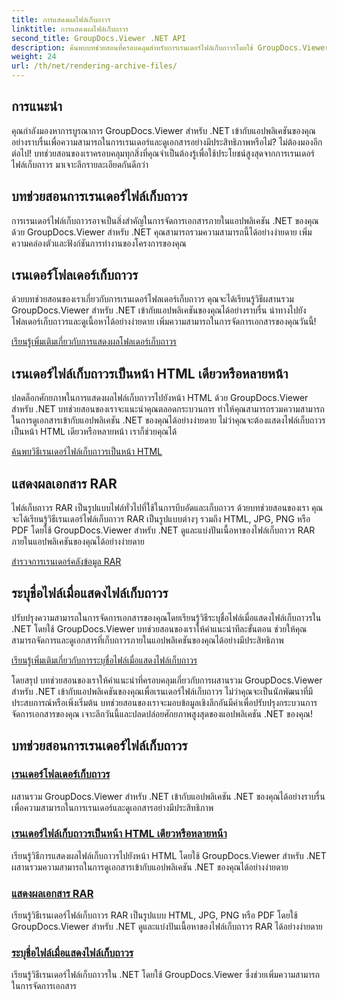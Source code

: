 ```yaml
---
title: การแสดงผลไฟล์เก็บถาวร
linktitle: การแสดงผลไฟล์เก็บถาวร
second_title: GroupDocs.Viewer .NET API
description: ค้นพบบทช่วยสอนที่ครอบคลุมสำหรับการเรนเดอร์ไฟล์เก็บถาวรโดยใช้ GroupDocs.Viewer สำหรับ .NET บูรณาการเข้ากับแอปพลิเคชัน .NET ของคุณได้อย่างราบรื่นและมีประสิทธิภาพ
weight: 24
url: /th/net/rendering-archive-files/
---
```

## การแนะนำ

คุณกำลังมองหาการบูรณาการ GroupDocs.Viewer สำหรับ .NET เข้ากับแอปพลิเคชันของคุณอย่างราบรื่นเพื่อความสามารถในการเรนเดอร์และดูเอกสารอย่างมีประสิทธิภาพหรือไม่? ไม่ต้องมองอีกต่อไป! บทช่วยสอนของเราครอบคลุมทุกสิ่งที่คุณจำเป็นต้องรู้เพื่อใช้ประโยชน์สูงสุดจากการเรนเดอร์ไฟล์เก็บถาวร มาเจาะลึกรายละเอียดกันดีกว่า

## บทช่วยสอนการเรนเดอร์ไฟล์เก็บถาวร

การเรนเดอร์ไฟล์เก็บถาวรอาจเป็นสิ่งสำคัญในการจัดการเอกสารภายในแอปพลิเคชัน .NET ของคุณ ด้วย GroupDocs.Viewer สำหรับ .NET คุณสามารถรวมความสามารถนี้ได้อย่างง่ายดาย เพิ่มความคล่องตัวและฟังก์ชันการทำงานของโครงการของคุณ

## เรนเดอร์โฟลเดอร์เก็บถาวร

ด้วยบทช่วยสอนของเราเกี่ยวกับการเรนเดอร์โฟลเดอร์เก็บถาวร คุณจะได้เรียนรู้วิธีผสานรวม GroupDocs.Viewer สำหรับ .NET เข้ากับแอปพลิเคชันของคุณได้อย่างราบรื่น นำทางไปยังโฟลเดอร์เก็บถาวรและดูเนื้อหาได้อย่างง่ายดาย เพิ่มความสามารถในการจัดการเอกสารของคุณวันนี้!

[เรียนรู้เพิ่มเติมเกี่ยวกับการแสดงผลโฟลเดอร์เก็บถาวร](./render-archive-folder/)

## เรนเดอร์ไฟล์เก็บถาวรเป็นหน้า HTML เดียวหรือหลายหน้า

ปลดล็อกศักยภาพในการแสดงผลไฟล์เก็บถาวรไปยังหน้า HTML ด้วย GroupDocs.Viewer สำหรับ .NET บทช่วยสอนของเราจะแนะนำคุณตลอดกระบวนการ ทำให้คุณสามารถรวมความสามารถในการดูเอกสารเข้ากับแอปพลิเคชัน .NET ของคุณได้อย่างง่ายดาย ไม่ว่าคุณจะต้องแสดงไฟล์เก็บถาวรเป็นหน้า HTML เดียวหรือหลายหน้า เราก็ช่วยคุณได้

[ค้นพบวิธีเรนเดอร์ไฟล์เก็บถาวรเป็นหน้า HTML](./render-archives-html/)

## แสดงผลเอกสาร RAR

ไฟล์เก็บถาวร RAR เป็นรูปแบบไฟล์ทั่วไปที่ใช้ในการบีบอัดและเก็บถาวร ด้วยบทช่วยสอนของเรา คุณจะได้เรียนรู้วิธีเรนเดอร์ไฟล์เก็บถาวร RAR เป็นรูปแบบต่างๆ รวมถึง HTML, JPG, PNG หรือ PDF โดยใช้ GroupDocs.Viewer สำหรับ .NET ดูและแบ่งปันเนื้อหาของไฟล์เก็บถาวร RAR ภายในแอปพลิเคชันของคุณได้อย่างง่ายดาย

[สำรวจการเรนเดอร์คลังข้อมูล RAR](./render-rar/)

## ระบุชื่อไฟล์เมื่อแสดงไฟล์เก็บถาวร

ปรับปรุงความสามารถในการจัดการเอกสารของคุณโดยเรียนรู้วิธีระบุชื่อไฟล์เมื่อแสดงไฟล์เก็บถาวรใน .NET โดยใช้ GroupDocs.Viewer บทช่วยสอนของเราให้คำแนะนำทีละขั้นตอน ช่วยให้คุณสามารถจัดการและดูเอกสารที่เก็บถาวรภายในแอปพลิเคชันของคุณได้อย่างมีประสิทธิภาพ

[เรียนรู้เพิ่มเติมเกี่ยวกับการระบุชื่อไฟล์เมื่อแสดงไฟล์เก็บถาวร](./specify-filename-render-archive/)

โดยสรุป บทช่วยสอนของเราให้คำแนะนำที่ครอบคลุมเกี่ยวกับการผสานรวม GroupDocs.Viewer สำหรับ .NET เข้ากับแอปพลิเคชันของคุณเพื่อเรนเดอร์ไฟล์เก็บถาวร ไม่ว่าคุณจะเป็นนักพัฒนาที่มีประสบการณ์หรือเพิ่งเริ่มต้น บทช่วยสอนของเราจะมอบข้อมูลเชิงลึกอันมีค่าเพื่อปรับปรุงกระบวนการจัดการเอกสารของคุณ เจาะลึกวันนี้และปลดปล่อยศักยภาพสูงสุดของแอปพลิเคชัน .NET ของคุณ!
## บทช่วยสอนการเรนเดอร์ไฟล์เก็บถาวร
### [เรนเดอร์โฟลเดอร์เก็บถาวร](./render-archive-folder/)
ผสานรวม GroupDocs.Viewer สำหรับ .NET เข้ากับแอปพลิเคชัน .NET ของคุณได้อย่างราบรื่น เพื่อความสามารถในการเรนเดอร์และดูเอกสารอย่างมีประสิทธิภาพ
### [เรนเดอร์ไฟล์เก็บถาวรเป็นหน้า HTML เดียวหรือหลายหน้า](./render-archives-html/)
เรียนรู้วิธีการแสดงผลไฟล์เก็บถาวรไปยังหน้า HTML โดยใช้ GroupDocs.Viewer สำหรับ .NET ผสานรวมความสามารถในการดูเอกสารเข้ากับแอปพลิเคชัน .NET ของคุณได้อย่างง่ายดาย
### [แสดงผลเอกสาร RAR](./render-rar/)
เรียนรู้วิธีเรนเดอร์ไฟล์เก็บถาวร RAR เป็นรูปแบบ HTML, JPG, PNG หรือ PDF โดยใช้ GroupDocs.Viewer สำหรับ .NET ดูและแบ่งปันเนื้อหาของไฟล์เก็บถาวร RAR ได้อย่างง่ายดาย
### [ระบุชื่อไฟล์เมื่อแสดงไฟล์เก็บถาวร](./specify-filename-render-archive/)
เรียนรู้วิธีเรนเดอร์ไฟล์เก็บถาวรใน .NET โดยใช้ GroupDocs.Viewer ซึ่งช่วยเพิ่มความสามารถในการจัดการเอกสาร
